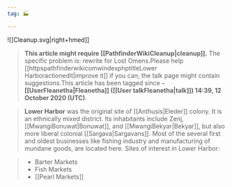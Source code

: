 ```yaml
---
tag: 🏭

---
```

![[Cleanup.svg|right+hmed]] 



> **This article might require [[PathfinderWikiCleanup|cleanup]].**
The specific problem is: rewrite for Lost Omens.Please help [[httpspathfinderwikicomwindexphptitleLower Harboractionedit|improve it]] if you can; the talk page might contain suggestions.This article has been tagged since **-[[UserFleanetha|Fleanetha]] ([[User talkFleanetha|talk]]) 14:39, 12 October 2020 (UTC)**.


> **Lower Harbor** was the original site of [[Anthusis|Eleder]] colony. It is an ethnically mixed district. Its inhabitants include Zenj, [[MwangiBonuwat|Bonuwat]], and [[MwangiBekyar|Bekyar]], but also more liberal colonial [[Sargava|Sargavans]]. Most of the several first and oldest businesses like fishing industry and manufacturing of mundane goods, are located here.
> Sites of interest in Lower Harbor:

> - Barter Markets
> - Fish Markets
> - [[Pearl Markets]]






